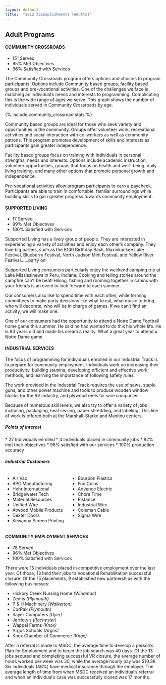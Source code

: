 ```yaml
---
layout: default
title:  "2012 Accomplishments (Adults)"
---
```


## Adult Programs

<h4 class="subheader">COMMUNITY CROSSROADS</h4>

*  151 Served
*  85% Met Objectives
*  96% Satisfied with Services

The Community Crossroads program offers options and choices to program participants. Options
include Community based groups, facility based groups and pre-vocational activities. One of the
challenges we face is matching an individual’s needs and interests to programming. Complicating this
is the wide range of ages we serve. This graph shows the number of individuals served in Community
Crossroads by age.

{% include community_crossroad.stats %}

Community based groups are ideal for those who seek variety and opportunities in the community.
Groups offer volunteer work, recreational activities and social interaction with co-workers as well as
community patrons. This program promotes development of skills and interests as participants gain
greater independence.

Facility based groups focus on training with individuals in personal strengths, needs and interests.
Options include academic instruction, volunteer opportunities, groups that focus on health and well-
being, daily living training, and many other options that promote personal growth and independence.

Pre-vocational activities allow program participants to earn a paycheck. Participants are able to train
in comfortable, familiar surroundings while building skills to gain greater progress towards community
employment.

<h4 class="subheader">SUPPORTED LIVING</h4>

*  17 Served
*  99% Met Objectives
*  100% Satisfied with Services

Supported Living has a lively group of people. They are interested in experiencing a variety of activities
and enjoy each other’s company. They love big parties, such as the B100 Birthday Bash, Maxinkuckee
Lake Festival, Blueberry Festival, North Judson Mint Festival, and Yellow River Festival……party on!

Supported Living consumers particularly enjoy the weekend camping trip at Lake Mississinewa in Peru,
Indiana. Cooking and telling stories around the campfire can’t be beat! Hiking, fishing and rooming
together in cabins with your friends is an event to look forward to each summer.

Our consumers also like to spend time with each other, while forming committees to make party
decisions like what to eat, what music to bring, who will decorate, who will be in charge of games. If we
can’t find an activity, we will make one.

One of our consumers had the opportunity to attend a Notre Dame Football home game this summer.
He said he had wanted to do this his whole life. He is 63 years old and made his dream a reality. What a
great year to attend a Notre Dame game.

<h4 class="subheader">INDUSTRIAL SERVICES</h4>

The focus of programming for individuals enrolled in our Industrial Track is to prepare for community employment.  Individuals work on increasing their productivity, building stamina, developing efficient and effective work methods, and learning the importance of following safety rules.

The work provided in the Industrial Track requires the use of saws, staple guns, and other power machine and tools to produce wooden window blocks for the RV industry, and plywood reels for wire companies.

Because of numerous skill levels, we also try to offer a variety of jobs including, packaging, heat sealing, paper shredding, and labeling.  This line of work is offered both at the Marshall-Starke and Manitou centers.

<h5 class="subheader">Points of Interest</h5>
*  22 Individuals enrolled 
*  4 Individuals placed in community jobs
*  82% met their objectives
*  98% satisfied with our services
*  100% production accuracy

<h5 class="subheader">Industrial Customers</h5>
<div class="twelve columns">
  <div class="six columns">
    <ul>
      <li>Air Vac</li>
      <li>BPC Manufacturing</li>
      <li>Hehr International</li>
      <li>Bridgewater Tech</li>
      <li>Material Resources</li>
      <li>Unified Wire</li>
      <li>Atwood Mobile Products</li>
      <li>Dexter Doors</li>
      <li>Kewanna Screen Printing</li>
    </ul>
  </div>

  <div class="six columns">
    <ul>
      <li>Bourbon Plastics</li>
      <li>Fun Coins</li>
      <li>Advance Electric</li>
      <li>Chore Time</li>
      <li>Ristance</li>
      <li>Industrial Wire</li>
      <li>Coleman Cable</li>
      <li>Sigma Wire</li>
    </ul>
  </div>
</div>

<h4 class="subheader">COMMUNITY EMPLOYMENT SERVICES</h4>

*  78 Served
*  96% Met Objectives
*  100% Satisfied with Services 

There were 15 individuals placed in competitive employment over the last year. Of those, 13 held
their jobs to Vocational Rehabilitation successful closure. Of the 15 placements, 9 established new
partnerships with the following businesses:

*  Hickory Creek Nursing Home _(Winamac)_
*  Zentis _(Plymouth)_
*  P & H Machinery _(Walkerton)_
*  CorPak _(Plymouth)_
*  Sayer Computers _(Dyer)_
*  Jarriety’s _(Rochester)_
*  Wappel Farms _(Knox)_
*  Argos Schools _(Argos)_
*  Knox Chamber of Commerce _(Knox)_

After a referral is made to MSDC, the average time to develop a person’s Plan for Employment and
to begin the job search was 40 days. Of the 13 jobs secured and completing successful VR closure,
the average number of hours worked per week was 30, while the average hourly pay was $10.38. Six
individuals (46%) have medical insurance through the employer. The average length of time from when
MSDC received an individual’s referral and when an individual’s case was successfully closed was 17
months.
